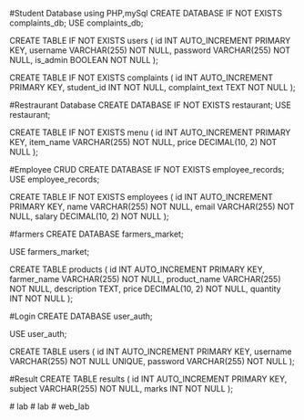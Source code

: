 #Student Database using PHP,mySql
CREATE DATABASE IF NOT EXISTS complaints_db;
USE complaints_db;

CREATE TABLE IF NOT EXISTS users (
    id INT AUTO_INCREMENT PRIMARY KEY,
    username VARCHAR(255) NOT NULL,
    password VARCHAR(255) NOT NULL,
    is_admin BOOLEAN NOT NULL
);

CREATE TABLE IF NOT EXISTS complaints (
    id INT AUTO_INCREMENT PRIMARY KEY,
    student_id INT NOT NULL,
    complaint_text TEXT NOT NULL
);

#Restraurant Database
CREATE DATABASE IF NOT EXISTS restaurant;
USE restaurant;

CREATE TABLE IF NOT EXISTS menu (
    id INT AUTO_INCREMENT PRIMARY KEY,
    item_name VARCHAR(255) NOT NULL,
    price DECIMAL(10, 2) NOT NULL
);

#Employee CRUD 
CREATE DATABASE IF NOT EXISTS employee_records;
USE employee_records;

CREATE TABLE IF NOT EXISTS employees (
    id INT AUTO_INCREMENT PRIMARY KEY,
    name VARCHAR(255) NOT NULL,
    email VARCHAR(255) NOT NULL,
    salary DECIMAL(10, 2) NOT NULL
);

#farmers
CREATE DATABASE farmers_market;

USE farmers_market;

CREATE TABLE products (
    id INT AUTO_INCREMENT PRIMARY KEY,
    farmer_name VARCHAR(255) NOT NULL,
    product_name VARCHAR(255) NOT NULL,
    description TEXT,
    price DECIMAL(10, 2) NOT NULL,
    quantity INT NOT NULL
);


#Login
CREATE DATABASE user_auth;

USE user_auth;

CREATE TABLE users (
  id INT AUTO_INCREMENT PRIMARY KEY,
  username VARCHAR(255) NOT NULL UNIQUE,
  password VARCHAR(255) NOT NULL
);



#Result
CREATE TABLE results (
  id INT AUTO_INCREMENT PRIMARY KEY,
  subject VARCHAR(255) NOT NULL,
  marks INT NOT NULL
);

#   l a b  
 #   l a b  
 #   w e b _ l a b  
 